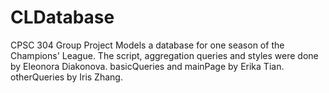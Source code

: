 # CLDatabase
CPSC 304 Group Project
Models a database for one season of the Champions' League.
The script, aggregation queries and styles were done by Eleonora Diakonova. 
basicQueries and mainPage by Erika Tian.
otherQueries by Iris Zhang. 
